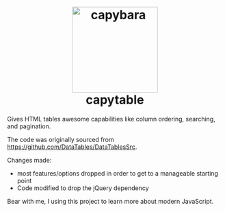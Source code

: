 <h1 align="center">
  <br>
  <img src="https://github.com/user-attachments/assets/80853121-fefe-4faf-a5bb-cf6518ead244" alt="capybara" width="200" />
  <br>
  capytable
  <br>
</h1>

Gives HTML tables awesome capabilities like column ordering, searching, and pagination.

The code was originally sourced from https://github.com/DataTables/DataTablesSrc.

Changes made:

- most features/options dropped in order to get to a manageable starting point
- Code modified to drop the jQuery dependency

Bear with me, I using this project to learn more about modern JavaScript.
